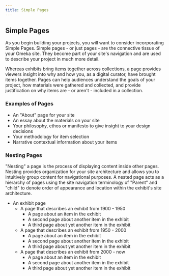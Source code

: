 ```yaml
---
title: Simple Pages
---
```


## Simple Pages

As you begin building your projects, you will want to consider incorporating Simple Pages. Simple pages - or just pages - are the connective tissue of your Omeka site. They become part of your site's navigation and are used to describe your project in much more detail.

Whereas exhibits bring items together across collections, a page provides viewers insight into why and how you, as a digital curator, have brought items together. Pages can help audiences understand the goals of your project, how materials were gathered and collected, and provide justification on why items are - or aren't - included in a collection.

### Examples of Pages
- An "About" page for your site
- An essay about the materials on your site
- Your philosophy, ethos or manifesto to give insight to your design decisions
- Your methodology for item selection
- Narrative contextual information about your items

### Nesting Pages
"Nesting" a page is the process of displaying content inside other pages. Nesting provides organization for your site architecture and allows you to intuitively group content for navigational purposes. A nested page acts as a hierarchy of pages using the site navigation terminology of "Parent" and "child" to denote order of appearance and location within the exhibit's site architecture.

- An exhibit page
  - A page that describes an exhibit from 1900 - 1950
    - A page about an item in the exhibit
    - A second page about another item in the exhibit
    - A third page about yet another item in the exhibit
  - A page that describes an exhibit from 1950 - 2000
    - A page about an item in the exhibit
    - A second page about another item in the exhibit
    - A third page about yet another item in the exhibit
  - A page that describes an exhibit from 2000 - now
    - A page about an item in the exhibit
    - A second page about another item in the exhibit
    - A third page about yet another item in the exhibit
